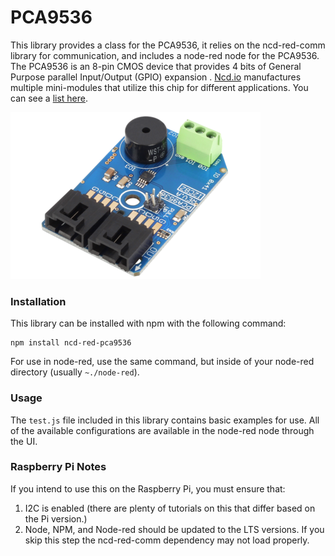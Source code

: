 # PCA9536

This library provides a class for the PCA9536, it relies on the ncd-red-comm library for communication, and includes a node-red node for the PCA9536. The PCA9536 is an 8-pin CMOS device that provides 4 bits of General Purpose parallel
Input/Output (GPIO) expansion . [Ncd.io](https://ncd.io) manufactures multiple mini-modules that utilize this chip for different applications. You can see a [list here](https://store.ncd.io/?post_type=product&fwp_chip_name=pca9536).

[![PCA9536](./PCA9536.png)](https://store.ncd.io/?post_type=product&fwp_chip_name=pca9536)

### Installation

This library can be installed with npm with the following command:

```
npm install ncd-red-pca9536
```

For use in node-red, use the same command, but inside of your node-red directory (usually `~./node-red`).

### Usage

The `test.js` file included in this library contains basic examples for use.  All of the available configurations are available in the node-red node through the UI.

### Raspberry Pi Notes

If you intend to use this on the Raspberry Pi, you must ensure that:
1. I2C is enabled (there are plenty of tutorials on this that differ based on the Pi version.)
2. Node, NPM, and Node-red should be updated to the LTS versions. If you skip this step the ncd-red-comm dependency may not load properly.
